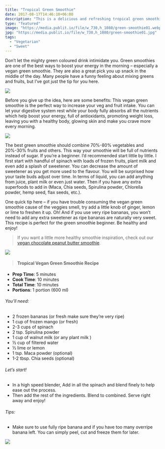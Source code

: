 ```yaml
---
title: "Tropical Green Smoothie"
date: 2017-08-17T14:46:10+06:00
description: "This is a delicious and refreshing tropical green smoothie"
type: "featured"
image: "https://media.publit.io/file/w_730,h_1080/green-smoothie01.webp"
jpg: "https://media.publit.io/file/w_730,h_1080/green-smoothie01.jpg"
tags:
  - "Vegetarian"
  - "Sweet"
---
```



Don’t let the mighty green coloured drink intimidate you. Green smoothies are one of the best ways to boost your energy in the morning – especially a vegan green smoothie. They are also a great pick you up snack in the middle of the day. Many people have a funny feeling about mixing greens and fruits, but I’ve got just the tip for you here.

![](https://media.publit.io/file/w_730/green-smoothie02.webp)

Before you give up the idea, here are some benefits: This vegan green smoothie is the perfect way to increase your veg and fruit intake. You can let your digestive system rest while your body fully absorbs all the nutrients which help boost your energy, full of antioxidants, promoting weight loss, leaving you with a healthy body, glowing skin and make you crave more every morning.

![](https://media.publit.io/file/w_730/green-smoothie03.webp)

The best green smoothie should combine 70%-80% vegetables and 20%-30% fruits and others. This way your smoothie will be full of nutrients instead of sugar. If you’re a beginner. I’d recommended start little by little. I first start with handful of spinach with loads of frozen fruits, plant milk and even add a splash of sweetener. You can decrease the amount of sweetener as you get more used to the flavour. You will be surprised how your taste buds adjust over time. In terms of liquid, you can add anything from juice, plant milk or even just water. Then if you have any extra superfoods to add in  (Maca, Chia seeds, Spirulina powder, Chlorella powder, hemp seed, flax seeds, etc.).

One quick tip here – if you have trouble consuming the vegan green smoothie cause of the veggies smell, try add a little knob of ginger, lemon or lime to freshen it up. Oh! And if you use very ripe bananas, you won’t need to add any extra sweetener as ripe bananas are naturally very sweet. This recipe is perfect for the green smoothie beginner. Be healthy and enjoy!

> If you want a little more healthy smoothie inspiration, check out our [vegan chocolate peanut butter smoothie](linkneeded.com).

![](https://media.publit.io/file/w_730/green-smoothie04.webp)

>#### Tropical Vegan Green Smoothie Recipe

- **Prep Time**: 5 minutes
- **Cook Time**: 10 minutes
- **Total Time**: 10 minutes
- **Portions**: 1 portion (600 ml)



###### You’ll need:
- 2 frozen bananas (or fresh make sure they’re very ripe)
- 1 cup of frozen mango (or fresh)
- 2-3 cups of spinach
- 2 tsp. Spirulina powder
- 1 cup of walnut milk (or any plant milk )
- ½ cup of filtered water
- ½  lime or lemon
- 1 tsp. Maca powder (optional)
- 1-2 tbsp. Chia seeds (optional)
###### Let’s start!
- In a high speed blender, Add in all the spinach and blend finely to help ease out the process.
- Then add the rest of the ingredients. Blend to combined. Serve right away and enjoy!
###### Tips:
- Make sure to use fully ripe banana and if you have too many overripe banana left. You can simply peel, cut and freeze them for later.

![](https://media.publit.io/file/w_730/green-smoothie05.webp)
